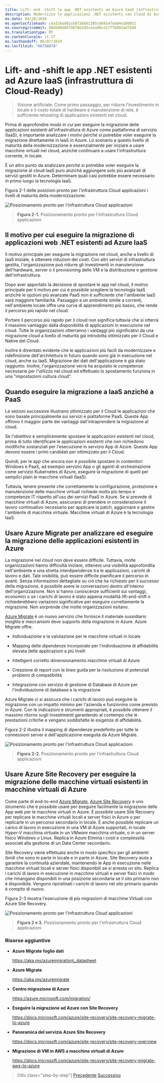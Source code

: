 ```yaml
---
title: Lift- and -shift le app .NET esistenti ad Azure IaaS (infrastruttura di Cloud-Ready)
description: Modernizza le applicazioni .NET esistenti con Cloud di Azure e i contenitori di Windows.
ms.date: 04/28/2018
ms.openlocfilehash: cda316ad01a58f26661395c804547de04e20d052
ms.sourcegitcommit: 904b98d8d706f0e2d5ceaa00ce17ffbd92adfb88
ms.translationtype: MT
ms.contentlocale: it-IT
ms.lasthandoff: 06/07/2019
ms.locfileid: "66758870"
---
```

# <a name="lift-and-shift-existing-net-apps-to-azure-iaas-cloud-infrastructure-ready"></a>Lift- and -shift le app .NET esistenti ad Azure IaaS (infrastruttura di Cloud-Ready)

> Visione artificiale: Come primo passaggio, per ridurre l'investimento in locale e il costo totale di hardware e manutenzione di rete, è sufficiente rehosting di applicazioni esistenti nel cloud.

Prima di approfondire *modo in cui* per eseguire la migrazione delle applicazioni esistenti all'infrastruttura di Azure come piattaforma di servizio (IaaS), è importante analizzare i motivi *perché* si potrebbe voler eseguire la migrazione direttamente in IaaS in Azure. Lo scenario a questo livello di maturità della modernizzazione è essenzialmente per iniziare a usare macchine virtuali nel cloud, anziché continuare a usare l'infrastruttura corrente, in locale.

È un altro punto da analizzare *perché* si potrebbe voler eseguire la migrazione al cloud IaaS puro anziché aggiungere solo più avanzati di servizi gestiti in Azure. Determinare quali casi potrebbe essere necessario in primo luogo la tecnologia IaaS.

Figura 2-1 delle posizioni pronto per l'infrastruttura Cloud applicazioni i livelli di maturità della modernizzazione:

![Posizionamento pronto per l'infrastruttura Cloud applicazioni](./media/image2-1.png)

> **Figura 2-1.** Posizionamento pronto per l'infrastruttura Cloud applicazioni

## <a name="why-migrate-existing-net-web-applications-to-azure-iaas"></a>Il motivo per cui eseguire la migrazione di applicazioni web .NET esistenti ad Azure IaaS

Il motivo principale per eseguire la migrazione nel cloud, anche a livello di IaaS iniziale, è ottenere riduzioni dei costi. Con altri servizi di infrastruttura gestita, l'organizzazione può ridurre gli investimenti in manutenzione dell'hardware, server o il provisioning delle VM e la distribuzione e gestione dell'infrastruttura.

Dopo aver apportato la decisione di spostare le app nel cloud, il motivo principale per il motivo per cui è possibile scegliere la tecnologia IaaS anziché le opzioni più avanzate PaaS non è sufficiente che l'ambiente IaaS sarà maggiore familiarità. Passaggio a un ambiente simile a correnti, nell'ambiente locale offre una curva di apprendimento più basso, che rende il percorso più rapido nel cloud.

Portare il percorso più rapido per il cloud non significa tuttavia che si otterrà il massimo vantaggio dalla disponibilità di applicazioni in esecuzione nel cloud. Tutte le organizzazioni otterranno i vantaggi più significativi da una migrazione cloud a livello di maturità già introdotta ottimizzato per il Cloud e Native del Cloud.

Inoltre è diventato evidente che le applicazioni più facili da modernizzare e ridefinizione dell'architettura in futuro quando sono già in esecuzione nel cloud, anche su IaaS. Migrazione dei dati dell'applicazione è già stato raggiunto. Inoltre, l'organizzazione verrà ha acquisito le competenze necessarie per l'utilizzo nel cloud ed effettuato lo spostamento funziona in una "impostazioni cultura cloud".

## <a name="when-to-migrate-to-iaas-instead-of-to-paas"></a>Quando eseguire la migrazione a IaaS anziché a PaaS

Le sezioni successive illustrano ottimizzato per il Cloud le applicazioni che sono basate principalmente sui servizi e piattaforme PaaS. Queste App offrono il maggior parte dei vantaggi dall'intraprendere la migrazione al cloud. 

Se l'obiettivo è semplicemente spostare le applicazioni esistenti nel cloud, prima di tutto identificare le applicazioni esistenti che non richiedono modifiche sostanziali per l'esecuzione in servizio App di Azure. Queste App devono essere i primi candidati per ottimizzato per il Cloud. 

Quindi, per le app che ancora non è possibile spostare in contenitori Windows e PaaS, ad esempio servizio App o gli agenti di orchestrazione come servizio Kubernetes di Azure, eseguire la migrazione di quelli per semplici plain le macchine virtuali (IaaS). 

Tuttavia, tenere presente che correttamente la configurazione, protezione e manutenzione delle macchine virtuali richiede molto più tempo e competenze IT rispetto all'uso dei servizi PaaS in Azure. Se si prevede di macchine virtuali di Azure, assicurarsi di prendere in considerazione il lavoro continuativo necessario per applicare la patch, aggiornare e gestire l'ambiente di macchina virtuale. Macchine virtuali di Azure è la tecnologia IaaS.

## <a name="use-azure-migrate-to-analyze-and-migrate-your-existing-applications-to-azure"></a>Usare Azure Migrate per analizzare ed eseguire la migrazione delle applicazioni esistenti in Azure

La migrazione nel cloud non deve essere difficile. Tuttavia, molte organizzazioni hanno difficoltà iniziare, ottenere una visibilità approfondita nell'ambiente e una stretta interdipendenze tra le applicazioni, carichi di lavoro e dati. Tale visibilità, può essere difficile pianificare il percorso in avanti. Senza informazioni dettagliate su ciò che ha richiesto per il successo della migrazione, è possibile avere le conversazioni destro all'interno dell'organizzazione. Non si hanno conoscenze sufficienti sui vantaggi, economici o se i carichi di lavoro è stato appena modalità lift-and-shift o richiederebbero variazioni significative per eseguire correttamente la migrazione. Non sorprende che molte organizzazioni esitano.

[Azure Migrate](https://aka.ms/azuremigrate) è un nuovo servizio che fornisce il materiale sussidiario insights e meccanismi deve supporto della migrazione in Azure. Azure Migrate offre:

- Individuazione e la valutazione per le macchine virtuali in locale

- Mapping delle dipendenze incorporato per l'individuazione di affidabilità elevata delle applicazioni a più livelli

- Intelligent corretto dimensionamento macchine virtuali di Azure

- Creazione di report con le linee guida per la risoluzione di potenziali problemi di compatibilità

- Integrazione con servizio di gestione di Database di Azure per l'individuazione di database e la migrazione

Azure Migrate ci si assicura che i carichi di lavoro può eseguire la migrazione con un impatto minimo per l'azienda e funzionino come previsto in Azure. Con le indicazioni e strumenti appropriati, è possibile ottenere il massimo ritorno sugli investimenti garantendo al contempo che le prestazioni critiche e vengano soddisfatte le esigenze di affidabilità.

Figura 2-2 illustra il mapping di dipendenze predefinito per tutte le connessioni server e dell'applicazione eseguita da Azure Migrate.

![Posizionamento pronto per l'infrastruttura Cloud applicazioni](./media/image2-2.png)

> **Figura 2-2.** Posizionamento pronto per l'infrastruttura Cloud applicazioni

## <a name="use-azure-site-recovery-to-migrate-your-existing-vms-to-azure-vms"></a>Usare Azure Site Recovery per eseguire la migrazione delle macchine virtuali esistenti in macchine virtuali di Azure

Come parte di end-to-end [Azure Migrate](https://aka.ms/azuremigrate), [Azure Site Recovery](https://docs.microsoft.com/azure/site-recovery/site-recovery-overview) è uno strumento che è possibile usare per eseguire facilmente la migrazione delle App web per le macchine virtuali in Azure. È possibile usare Site Recovery per replicare le macchine virtuali locali e server fisici in Azure o per replicarle in un percorso secondario in locale. È anche possibile replicare un carico di lavoro in esecuzione in una VM di Azure supportati, in locale *Hyper-V* macchina virtuale in un *VMware* macchina virtuale, o in un server fisico Windows o Linux. Replica in Azure Elimina i costi e complessità associati alla gestione di un Data Center secondario.

Site Recovery viene effettuata anche in modo specifico per gli ambienti ibridi che sono in parte in locale e in parte in Azure. Site Recovery aiuta a garantire la continuità aziendale, mantenendo le App in esecuzione nelle macchine virtuali locali e server fisici disponibili se si arresta un sito. Replica i carichi di lavoro in esecuzione in macchine virtuali e server fisici in modo che rimangano disponibili in una posizione secondaria se il sito primario non è disponibile. Vengono ripristinati i carichi di lavoro nel sito primario quando è compito di nuovo.

Figura 2-3 mostra l'esecuzione di più migrazioni di macchine Virtuali con Azure Site Recovery.

![Posizionamento pronto per l'infrastruttura Cloud applicazioni](./media/image2-3.png)

> **Figura 2 e 3.** Posizionamento pronto per l'infrastruttura Cloud applicazioni

### <a name="additional-resources"></a>Risorse aggiuntive

- **Azure Migrate foglio dati**

    <https://aka.ms/azuremigration\_datasheet>

- **Azure Migrate**

    <https://aka.ms/azuremigrate>

- **Centro migrazione di Azure**

    <https://azure.microsoft.com/migration/>

- **Eseguire la migrazione ad Azure con Site Recovery**

    <https://docs.microsoft.com/azure/site-recovery/site-recovery-migrate-to-azure>

- **Panoramica del servizio Azure Site Recovery**

    <https://docs.microsoft.com/azure/site-recovery/site-recovery-overview>

- **Migrazione di VM in AWS a macchine virtuali di Azure**

    <https://docs.microsoft.com/azure/site-recovery/site-recovery-migrate-aws-to-azure>

>[!div class="step-by-step"]
>[Precedente](index.md)
>[Successivo](migrate-your-relational-databases-to-azure.md)
